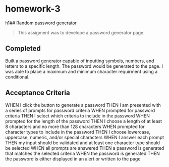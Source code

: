 # homework-3
h1## Random password generator
>This assigment was to develope a password generator page.
## Completed 
Built a password generator capable of inputting symbols, numbers, and letters to a specific length. The password would be generated to the page. I was able to place a maximum and minimum character requirment using a conditional. 
## Acceptance Criteria
WHEN I click the button to generate a password
THEN I am presented with a series of prompts for password criteria
WHEN prompted for password criteria
THEN I select which criteria to include in the password
WHEN prompted for the length of the password
THEN I choose a length of at least 8 characters and no more than 128 characters
WHEN prompted for character types to include in the password
THEN I choose lowercase, uppercase, numeric, and/or special characters
WHEN I answer each prompt
THEN my input should be validated and at least one character type should be selected
WHEN all prompts are answered
THEN a password is generated that matches the selected criteria
WHEN the password is generated
THEN the password is either displayed in an alert or written to the page
